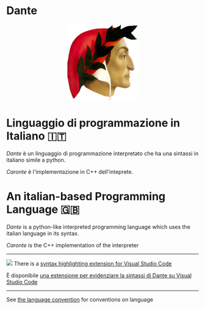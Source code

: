 # Dante

<p align="center">
    <img src="logo.png" alt="logo">
</p>




# Linguaggio di programmazione in Italiano :it:

_Dante_ è un linguaggio di programmazione interpretato che ha una sintassi in italiano simile a python.

_Caronte_ è l'implementazione in C++ dell'inteprete.

# An italian-based Programming Language :uk:

_Dante_ is a python-like interpreted programming language which uses the italian language in its syntax.

_Caronte_ is the C++ implementation of the interpreter

---

![](https://i.imgur.com/N4FZehW.png)
There is a [syntax highlighting extension for Visual Studio Code](https://github.com/MatMasIt/dante-sintassi)

È disponibile [una estensione per evidenziare la sintassi di Dante su Visual Studio Code](https://github.com/MatMasIt/dante-sintassi)



---

See [the language convention](LANGUAGE-CONVENTION.md) for conventions on language
